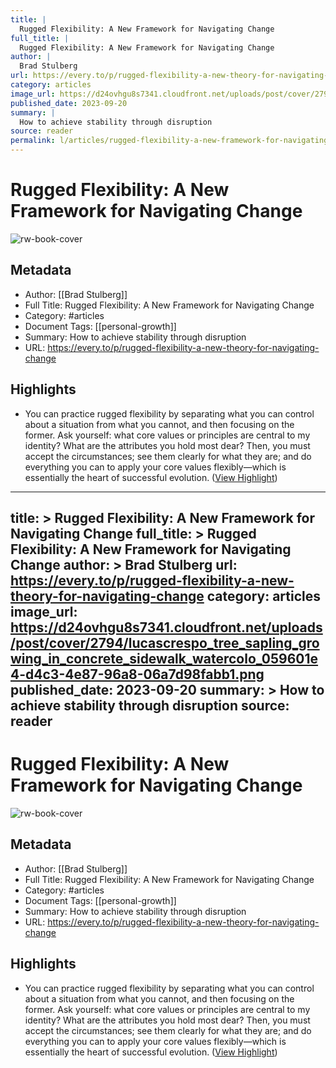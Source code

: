 ```yaml
---
title: |
  Rugged Flexibility: A New Framework for Navigating Change
full_title: |
  Rugged Flexibility: A New Framework for Navigating Change
author: |
  Brad Stulberg
url: https://every.to/p/rugged-flexibility-a-new-theory-for-navigating-change
category: articles
image_url: https://d24ovhgu8s7341.cloudfront.net/uploads/post/cover/2794/lucascrespo_tree_sapling_growing_in_concrete_sidewalk_watercolo_059601e4-d4c3-4e87-96a8-06a7d98fabb1.png
published_date: 2023-09-20
summary: |
  How to achieve stability through disruption
source: reader
permalink: l/articles/rugged-flexibility-a-new-framework-for-navigating-change
---
```

# Rugged Flexibility: A New Framework for Navigating Change

![rw-book-cover](https://d24ovhgu8s7341.cloudfront.net/uploads/post/cover/2794/lucascrespo_tree_sapling_growing_in_concrete_sidewalk_watercolo_059601e4-d4c3-4e87-96a8-06a7d98fabb1.png)

## Metadata
- Author: [[Brad Stulberg]]
- Full Title: Rugged Flexibility: A New Framework for Navigating Change
- Category: #articles
- Document Tags: [[personal-growth]] 
- Summary: How to achieve stability through disruption
- URL: https://every.to/p/rugged-flexibility-a-new-theory-for-navigating-change

## Highlights
- You can practice rugged flexibility by separating what you can control about a situation from what you cannot, and then focusing on the former. Ask yourself: what core values or principles are central to my identity? What are the attributes you hold most dear? Then, you must accept the circumstances; see them clearly for what they are; and do everything you can to apply your core values flexibly—which is essentially the heart of successful evolution. ([View Highlight](https://read.readwise.io/read/01hf6wpewdpawjrm723vh3fxw2))


---
title: >
  Rugged Flexibility: A New Framework for Navigating Change
full_title: >
  Rugged Flexibility: A New Framework for Navigating Change
author: >
  Brad Stulberg
url: https://every.to/p/rugged-flexibility-a-new-theory-for-navigating-change
category: articles
image_url: https://d24ovhgu8s7341.cloudfront.net/uploads/post/cover/2794/lucascrespo_tree_sapling_growing_in_concrete_sidewalk_watercolo_059601e4-d4c3-4e87-96a8-06a7d98fabb1.png
published_date: 2023-09-20
summary: >
  How to achieve stability through disruption
source: reader
---
# Rugged Flexibility: A New Framework for Navigating Change

![rw-book-cover](https://d24ovhgu8s7341.cloudfront.net/uploads/post/cover/2794/lucascrespo_tree_sapling_growing_in_concrete_sidewalk_watercolo_059601e4-d4c3-4e87-96a8-06a7d98fabb1.png)

## Metadata
- Author: [[Brad Stulberg]]
- Full Title: Rugged Flexibility: A New Framework for Navigating Change
- Category: #articles
- Document Tags: [[personal-growth]] 
- Summary: How to achieve stability through disruption
- URL: https://every.to/p/rugged-flexibility-a-new-theory-for-navigating-change

## Highlights
- You can practice rugged flexibility by separating what you can control about a situation from what you cannot, and then focusing on the former. Ask yourself: what core values or principles are central to my identity? What are the attributes you hold most dear? Then, you must accept the circumstances; see them clearly for what they are; and do everything you can to apply your core values flexibly—which is essentially the heart of successful evolution. ([View Highlight](https://read.readwise.io/read/01hf6wpewdpawjrm723vh3fxw2))


